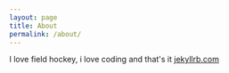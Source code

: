 ```yaml
---
layout: page
title: About
permalink: /about/
---
```


I love field hockey, i love coding and that's it [jekyllrb.com](https://jekyllrb.com/)

[jekyll-organization]: https://github.com/jekyll
